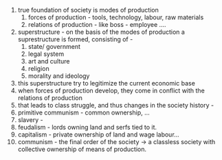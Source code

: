 1. true foundation of society is modes of production
	1. forces of production - tools, technology, labour, raw materials
	2. relations of production - like boss - employee ....
2. superstructure  - on the basis of the modes of production a suprestructure is formed, consisting of - 
	1. state/ government
	2. legal system
	3. art and culture
	4. religion
	5. morality and ideology
3. this superstructure try to legitimize the current economic base
4. when forces of production  develop, they come in conflict with the relations of production
5. that leads to class struggle, and thus changes in the society
history - 
6. primitive communism - common ownership, ...
7. slavery - 
8. feudalism - lords owning land and serfs tied to it.
9. capitalism - private ownership of land and wage labour...
10. communism - the final order of the society -> a classless society  with collective ownership of means of production.